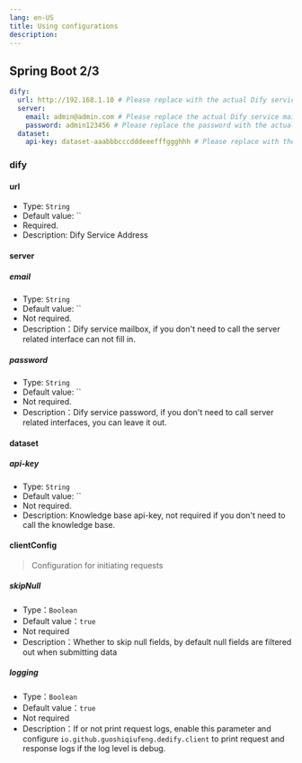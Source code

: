 ```yaml
---
lang: en-US
title: Using configurations
description: 
---
```


## Spring Boot 2/3

```yaml
dify:
  url: http://192.168.1.10 # Please replace with the actual Dify service address
  server:
    email: admin@admin.com # Please replace the actual Dify service mailbox, if you do not need to call the server-related interfaces can not be filled in!
    password: admin123456 # Please replace the password with the actual Dify service password, if you don't need to call the server-related interfaces can not be filled in!
  dataset:
    api-key: dataset-aaabbbcccdddeeefffggghhh # Please replace with the actual Dify dataset API key, if you don't need to call the dataset-related interfaces can not be filled in!
```

### dify

#### url

- Type: `String`
- Default value: ``
- Required.
- Description: Dify Service Address

#### server

##### email

- Type: `String`
- Default value: ``
- Not required.
- Description：Dify service mailbox, if you don't need to call the server related interface can not fill in.

##### password

- Type: `String`
- Default value: ``
- Not required.
- Description：Dify service password, if you don't need to call server related interfaces, you can leave it out.

#### dataset

##### api-key

- Type: `String`
- Default value: ``
- Not required.
- Description: Knowledge base api-key, not required if you don't need to call the knowledge base.

#### clientConfig

> Configuration for initiating requests

##### skipNull

- Type：`Boolean`
- Default value：`true`
- Not required
- Description：Whether to skip null fields, by default null fields are filtered out when submitting data

##### logging

- Type：`Boolean`
- Default value：`true`
- Not required
- Description：If or not print request logs, enable this parameter and configure `io.github.guoshiqiufeng.dedify.client`
  to print request and response logs if the log level is debug.
